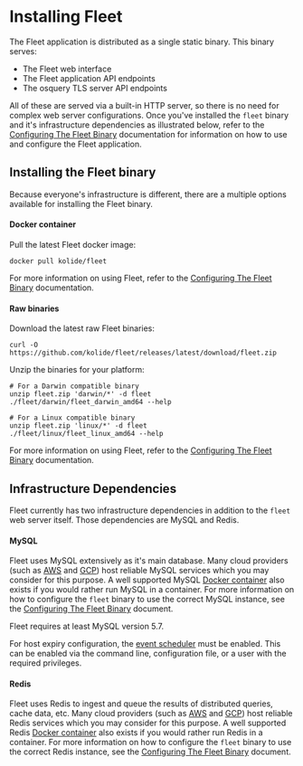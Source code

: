 Installing Fleet
================

The Fleet application is distributed as a single static binary. This binary serves:

- The Fleet web interface
- The Fleet application API endpoints
- The osquery TLS server API endpoints

All of these are served via a built-in HTTP server, so there is no need for complex web server configurations. Once you've installed the `fleet` binary and it's infrastructure dependencies as illustrated below, refer to the [Configuring The Fleet Binary](./configuring-the-fleet-binary.md) documentation for information on how to use and configure the Fleet application.

## Installing the Fleet binary

Because everyone's infrastructure is different, there are a multiple options available for installing the Fleet binary.

#### Docker container

Pull the latest Fleet docker image:

```
docker pull kolide/fleet
```

For more information on using Fleet, refer to the [Configuring The Fleet Binary](./configuring-the-fleet-binary.md) documentation.

#### Raw binaries

Download the latest raw Fleet binaries:

```
curl -O https://github.com/kolide/fleet/releases/latest/download/fleet.zip
```

Unzip the binaries for your platform:

```
# For a Darwin compatible binary
unzip fleet.zip 'darwin/*' -d fleet
./fleet/darwin/fleet_darwin_amd64 --help

# For a Linux compatible binary
unzip fleet.zip 'linux/*' -d fleet
./fleet/linux/fleet_linux_amd64 --help
```

For more information on using Fleet, refer to the [Configuring The Fleet Binary](./configuring-the-fleet-binary.md) documentation.

## Infrastructure Dependencies

Fleet currently has two infrastructure dependencies in addition to the `fleet` web server itself. Those dependencies are MySQL and Redis.

#### MySQL

Fleet uses MySQL extensively as it's main database. Many cloud providers (such as [AWS](https://aws.amazon.com/rds/mysql/) and [GCP](https://cloud.google.com/sql/)) host reliable MySQL services which you may consider for this purpose. A well supported MySQL [Docker container](https://hub.docker.com/_/mysql/) also exists if you would rather run MySQL in a container. For more information on how to configure the `fleet` binary to use the correct MySQL instance, see the [Configuring The Fleet Binary](./configuring-the-fleet-binary.md) document.

Fleet requires at least MySQL version 5.7.

For host expiry configuration, the [event scheduler](https://dev.mysql.com/doc/refman/5.7/en/events-overview.html) must be enabled. This can be enabled via the command line, configuration file, or a user with the required privileges.

#### Redis

Fleet uses Redis to ingest and queue the results of distributed queries, cache data, etc. Many cloud providers (such as [AWS](https://aws.amazon.com/elasticache/) and [GCP](https://console.cloud.google.com/launcher/details/click-to-deploy-images/redis)) host reliable Redis services which you may consider for this purpose. A well supported Redis [Docker container](https://hub.docker.com/_/redis/) also exists if you would rather run Redis in a container. For more information on how to configure the `fleet` binary to use the correct Redis instance, see the [Configuring The Fleet Binary](./configuring-the-fleet-binary.md) document.
